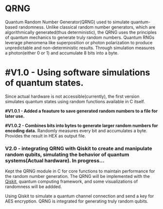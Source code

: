 # QRNG
Quantum Random Number Generator(QRNG) used to simulate quantum-based randomness. Unlike classical random number generators, which are algorithmically generated(thus deterministic), the QRNG uses the principles of quantum mechanics to generate truly random numbers. Quantum RNGs leverage phenomena like superposition or photon polarization to produce unpredictable and non-deterministic results.
Through simulation measures a photon(either 0 or 1) and accumulate 8 bits into a byte. 
# #V1.0 - Using software simulations of quantum states.

Since actual hardware is not accessible(currently), the first version simulates quantum states using random functions available in C itself. 

**#V1.0.1 - Added a feauture to save generated random numbers to a file for later use.**

**#V1.0.2 - Combines bits into bytes to generate larger random numbers for encoding data.** 
Randomly measures every bit and accumulates a byte. Provides the result in HEX as output file.

### V2.0 - integrating QRNG with Qiskit to create and manipulate random qubits, simulating the behavior of quantum systems(Actual hardware). In progress...

Kept the QRNG module in C for core functions to maintain performance for the random number generation. The QRNG will be implemented with the [Qiskit](https://www.ibm.com/quantum/qiskit), quantum computing framework, and some visualizations of randomness will be addded.

Using Qiskit to simulate a quantum channel connection and send a key for AES encryption. QRNG is integrated for generating truly random qubits. 